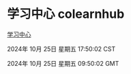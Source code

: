 # 学习中心 colearnhub
[学习中心](http://219.139.199.238:56308/colearnhub/)

2024年 10月 25日 星期五 17:50:02 CST

2024年 10月 25日 星期五 09:50:02 GMT
